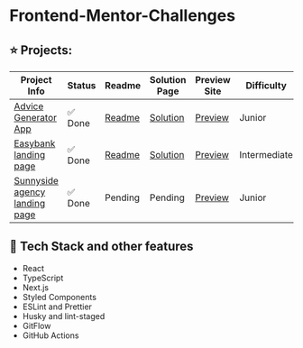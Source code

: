 # Frontend-Mentor-Challenges

## ⭐ Projects:
| Project Info | Status | Readme | Solution Page | Preview Site | Difficulty |
|-|-|-|-|-|-|
| [Advice Generator App](https://www.frontendmentor.io/challenges/advice-generator-app-QdUG-13db)| ✅ Done | [Readme](https://github.com/EstherMarie/Frontend-Mentor-Challenges/wiki/Advice-Generator-App) | [Solution](https://www.frontendmentor.io/solutions/advice-generator-app-with-react-typescript-nextjs-and-fetch-api-Nf-TFbfKub) | [Preview](https://frontend-mentor-challenges-esthermarie.vercel.app/advice-generator-app) | Junior |
| [Easybank landing page](https://www.frontendmentor.io/challenges/easybank-landing-page-WaUhkoDN) | ✅ Done | [Readme](https://github.com/EstherMarie/Frontend-Mentor-Challenges/wiki/Easybank-Landing-Page) | [Solution](https://www.frontendmentor.io/solutions/easybank-landing-page-react-nextjs-typescript-3WFWkZx2mG) | [Preview](https://frontend-mentor-challenges-esthermarie.vercel.app/easybank-landing-page) | Intermediate |
| [Sunnyside agency landing page](https://www.frontendmentor.io/challenges/sunnyside-agency-landing-page-7yVs3B6ef) | ✅ Done | Pending | Pending | [Preview](https://frontend-mentor-challenges-esthermarie.vercel.app/sunnyside-landing-page) | Junior | 

## 🚀 Tech Stack and other features

- React
- TypeScript
- Next.js
- Styled Components
- ESLint and Prettier
- Husky and lint-staged
- GitFlow
- GitHub Actions
